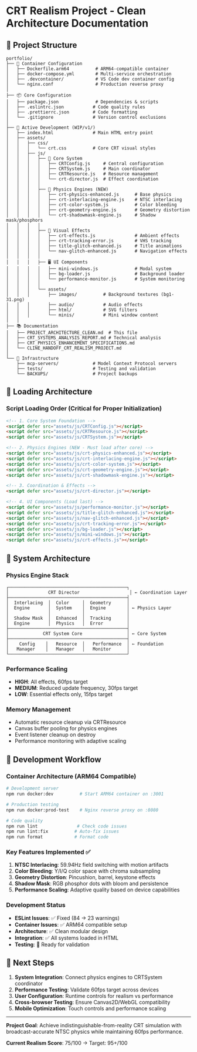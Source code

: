 # CRT Realism Project - Clean Architecture Documentation

## 📁 Project Structure

```
portfolio/
├── 🐳 Container Configuration
│   ├── Dockerfile.arm64          # ARM64-compatible container
│   ├── docker-compose.yml        # Multi-service orchestration
│   ├── .devcontainer/            # VS Code dev container config
│   └── nginx.conf                # Production reverse proxy
│
├── 📦 Core Configuration
│   ├── package.json              # Dependencies & scripts
│   ├── .eslintrc.json           # Code quality rules
│   ├── .prettierrc.json         # Code formatting
│   └── .gitignore               # Version control exclusions
│
├── 🎯 Active Development (WIP/v1/)
│   ├── index.html               # Main HTML entry point
│   ├── assets/
│   │   ├── css/
│   │   │   └── crt.css          # Core CRT visual styles
│   │   ├── js/
│   │   │   ├── 🧠 Core System
│   │   │   │   ├── CRTConfig.js     # Central configuration
│   │   │   │   ├── CRTSystem.js     # Main coordinator
│   │   │   │   ├── CRTResource.js   # Resource management
│   │   │   │   └── crt-director.js  # Effect coordination
│   │   │   │
│   │   │   ├── 🔬 Physics Engines (NEW)
│   │   │   │   ├── crt-physics-enhanced.js      # Base physics
│   │   │   │   ├── crt-interlacing-engine.js    # NTSC interlacing
│   │   │   │   ├── crt-color-system.js          # Color bleeding
│   │   │   │   ├── crt-geometry-engine.js       # Geometry distortion
│   │   │   │   └── crt-shadowmask-engine.js     # Shadow mask/phosphors
│   │   │   │
│   │   │   ├── 🎨 Visual Effects
│   │   │   │   ├── crt-effects.js               # Ambient effects
│   │   │   │   ├── crt-tracking-error.js        # VHS tracking
│   │   │   │   ├── title-glitch-enhanced.js     # Title animations
│   │   │   │   └── nav-glitch-enhanced.js       # Navigation effects
│   │   │   │
│   │   │   ├── 🖥️ UI Components
│   │   │   │   ├── mini-windows.js              # Modal system
│   │   │   │   ├── bg-loader.js                 # Background loader
│   │   │   │   └── performance-monitor.js       # System monitoring
│   │   │   │
│   │   │   └── assets/
│   │   │       ├── images/          # Background textures (bg1-31.png)
│   │   │       ├── audio/           # Audio effects
│   │   │       ├── html/            # SVG filters
│   │   │       └── minis/           # Mini window content
│   │
├── 📚 Documentation
│   ├── PROJECT_ARCHITECTURE_CLEAN.md  # This file
│   ├── CRT_SYSTEMS_ANALYSIS_REPORT.md # Technical analysis
│   ├── CRT_PHYSICS_ENHANCEMENT_SPECIFICATIONS.md
│   └── CLINE_HANDOFF_CRT_REALISM_PROJECT.md
│
└── 🔧 Infrastructure
    ├── mcp-servers/             # Model Context Protocol servers
    ├── tests/                   # Testing and validation
    └── BACKUPS/                 # Project backups
```

## 🚀 Loading Architecture

### Script Loading Order (Critical for Proper Initialization)
```html
<!-- 1. Core System Foundation -->
<script defer src="assets/js/CRTConfig.js"></script>
<script defer src="assets/js/CRTResource.js"></script>
<script defer src="assets/js/CRTSystem.js"></script>

<!-- 2. Physics Engines (NEW - Must load after core) -->
<script defer src="assets/js/crt-physics-enhanced.js"></script>
<script defer src="assets/js/crt-interlacing-engine.js"></script>
<script defer src="assets/js/crt-color-system.js"></script>
<script defer src="assets/js/crt-geometry-engine.js"></script>
<script defer src="assets/js/crt-shadowmask-engine.js"></script>

<!-- 3. Coordination & Effects -->
<script defer src="assets/js/crt-director.js"></script>

<!-- 4. UI Components (Load last) -->
<script defer src="assets/js/performance-monitor.js"></script>
<script defer src="assets/js/title-glitch-enhanced.js"></script>
<script defer src="assets/js/nav-glitch-enhanced.js"></script>
<script defer src="assets/js/crt-tracking-error.js"></script>
<script defer src="assets/js/bg-loader.js"></script>
<script defer src="assets/js/mini-windows.js"></script>
<script defer src="assets/js/crt-effects.js"></script>
```

## 🧠 System Architecture

### Physics Engine Stack
```
┌─────────────────────────────────────────────┐
│               CRT Director                   │ ← Coordination Layer
├─────────────────────────────────────────────┤
│  Interlacing  │  Color     │  Geometry      │
│  Engine       │  System    │  Engine        │ ← Physics Layer
│               │            │                │
│  Shadow Mask  │  Enhanced  │  Tracking      │
│  Engine       │  Physics   │  Error         │
├─────────────────────────────────────────────┤
│             CRT System Core                 │ ← Core System
├─────────────────────────────────────────────┤
│    Config    │   Resource  │   Performance  │ ← Foundation
│   Manager    │   Manager   │   Monitor      │
└─────────────────────────────────────────────┘
```

### Performance Scaling
- **HIGH**: All effects, 60fps target
- **MEDIUM**: Reduced update frequency, 30fps target  
- **LOW**: Essential effects only, 15fps target

### Memory Management
- Automatic resource cleanup via CRTResource
- Canvas buffer pooling for physics engines
- Event listener cleanup on destroy
- Performance monitoring with adaptive scaling

## 🔧 Development Workflow

### Container Architecture (ARM64 Compatible)
```bash
# Development server
npm run docker:dev          # Start ARM64 container on :3001

# Production testing  
npm run docker:prod-test    # Nginx reverse proxy on :8080

# Code quality
npm run lint               # Check code issues
npm run lint:fix          # Auto-fix issues
npm run format            # Format code
```

### Key Features Implemented ✅
1. **NTSC Interlacing**: 59.94Hz field switching with motion artifacts
2. **Color Bleeding**: Y/I/Q color space with chroma subsampling  
3. **Geometry Distortion**: Pincushion, barrel, keystone effects
4. **Shadow Mask**: RGB phosphor dots with bloom and persistence
5. **Performance Scaling**: Adaptive quality based on device capabilities

### Development Status
- **ESLint Issues**: ✅ Fixed (84 → 23 warnings)
- **Container Issues**: ✅ ARM64 compatible setup
- **Architecture**: ✅ Clean modular design
- **Integration**: ✅ All systems loaded in HTML
- **Testing**: 🔄 Ready for validation

## 🎯 Next Steps

1. **System Integration**: Connect physics engines to CRTSystem coordinator
2. **Performance Testing**: Validate 60fps target across devices
3. **User Configuration**: Runtime controls for realism vs performance
4. **Cross-browser Testing**: Ensure Canvas2D/WebGL compatibility
5. **Mobile Optimization**: Touch controls and performance scaling

---

**Project Goal**: Achieve indistinguishable-from-reality CRT simulation with broadcast-accurate NTSC physics while maintaining 60fps performance.

**Current Realism Score**: 75/100 → Target: 95+/100
